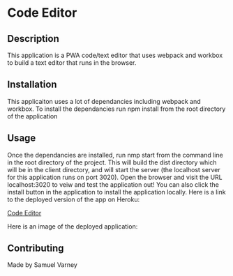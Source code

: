 # Code Editor

## Description
This application is a PWA code/text editor that uses webpack and workbox to build a text editor that runs in the browser. 

## Installation
This applicaiton uses a lot of dependancies including webpack and workbox. To install the dependancies run npm install from the root directory of the application

## Usage 
Once the dependancies are installed, run nmp start from the command line in the root directory of the project. This will build the dist directory which will be in the client directory, and will start the server (the localhost server for this application runs on port 3020). Open the browser and visit the URL localhost:3020 to veiw and test the application out! You can also click the install button in the application to install the application locally. Here is a link to the deployed version of the app on Heroku:

[Code Editor](https://morning-peak-35135.herokuapp.com/)

Here is an image of the deployed application:
[](./client/src/images/code-editor.png)

## Contributing
Made by Samuel Varney
